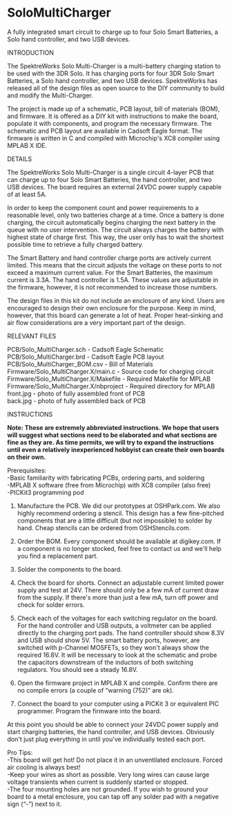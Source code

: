 # SoloMultiCharger
A fully integrated smart circuit to charge up to four Solo Smart Batteries, a Solo hand controller, and two USB devices.

INTRODUCTION

The SpektreWorks Solo Multi-Charger is a multi-battery charging station to be used with the 3DR Solo. It has charging ports for four 3DR Solo Smart Batteries, a Solo hand controller, and two USB devices. SpektreWorks has released all of the design files as open source to the DIY community to build and modify the Multi-Charger. 

The project is made up of a schematic, PCB layout, bill of materials (BOM), and firmware. It is offered as a DIY kit with instructions to make the board, populate it with components, and program the necessary firmware. The schematic and PCB layout are available in Cadsoft Eagle format. The firmware is written in C and compiled with Microchip's XC8 compiler using MPLAB X IDE.
  


DETAILS

The SpektreWorks Solo Multi-Charger is a single circuit 4-layer PCB that can charge up to four Solo Smart Batteries, the hand controller, and two USB devices. The board requires an external 24VDC power supply capable of at least 5A.

In order to keep the component count and power requirements to a reasonable level, only two batteries charge at a time. Once a battery is done charging, the circuit automatically begins charging the next battery in the queue with no user intervention. The circuit always charges the battery with highest state of charge first. This way, the user only has to wait the shortest possible time to retrieve a fully charged battery.

The Smart Battery and hand controller charge ports are actively current limited. This means that the circuit adjusts the voltage on these ports to not exceed a maximum current value. For the Smart Batteries, the maximum current is 3.3A. The hand controller is 1.5A. These values are adjustable in the firmware, however, it is not recommended to increase those numbers.

The design files in this kit do not include an enclosure of any kind. Users are encouraged to design their own enclosure for the purpose. Keep in mind, however, that this board can generate a lot of heat. Proper heat-sinking and air flow considerations are a very important part of the design.
  


RELEVANT FILES

PCB/Solo_MultiCharger.sch - Cadsoft Eagle Schematic  
PCB/Solo_MultiCharger.brd - Cadsoft Eagle PCB layout  
PCB/Solo_MultiCharger_BOM.csv - Bill of Materials  
Firmware/Solo_MultiCharger.X/main.c - Source code for charging circuit  
Firmware/Solo_MultiCharger.X/Makefile - Required Makefile for MPLAB  
Firmware/Solo_MultiCharger.X/nbproject - Required directory for MPLAB  
front.jpg - photo of fully assembled front of PCB  
back.jpg - photo of fully assembled back of PCB  
  


INSTRUCTIONS

**Note: These are extremely abbreviated instructions. We hope that users will suggest what sections need to be elaborated and what sections are fine as they are. As time permits, we will try to expand the instructions until even a relatively inexperienced hobbyist can create their own boards on their own.**

Prerequisites:  
	-Basic familiarity with fabricating PCBs, ordering parts, and soldering  
	-MPLAB X software (free from Microchip) with XC8 compiler (also free)  
	-PICKit3 programming pod  

1. Manufacture the PCB. We did our prototypes at OSHPark.com. We also highly recommend ordering a stencil. This design has a few fine-pitched components that are a little difficult (but not impossible) to solder by hand. Cheap stencils can be ordered from OSHStencils.com.

2. Order the BOM. Every component should be available at digikey.com. If a component is no longer stocked, feel free to contact us and we'll help you find a replacement part.

3. Solder the components to the board.

4. Check the board for shorts. Connect an adjustable current limited power supply and test at 24V. There should only be a few mA of current draw from the supply. If there's more than just a few mA, turn off power and check for solder errors.

5. Check each of the voltages for each switching regulator on the board. For the hand controller and USB outputs, a voltmeter can be applied directly to the charging port pads. The hand controller should show 8.3V and USB should show 5V. The smart battery ports, however, are switched with p-Channel MOSFETs, so they won't always show the required 16.8V. It will be necessary to look at the schematic and probe the capacitors downstream of the inductors of both switching regulators. You should see a steady 16.8V.

5. Open the firmware project in MPLAB X and compile. Confirm there are no compile errors (a couple of “warning (752)” are ok).

6. Connect the board to your computer using a PICKit 3 or equivalent PIC programmer. Program the firmware into the board.

At this point you should be able to connect your 24VDC power supply and start charging batteries, the hand controller, and USB devices. Obviously don't just plug everything in until you've individually tested each port.

Pro Tips:  
	-This board will get hot! Do not place it in an unventilated enclosure. Forced air cooling is always best!  
	-Keep your wires as short as possible. Very long wires can cause large voltage transients when current is suddenly started or stopped.  
	-The four mounting holes are not grounded. If you wish to ground your board to a metal enclosure, you can tap off any solder pad with a negative sign (“-”) next to it.

